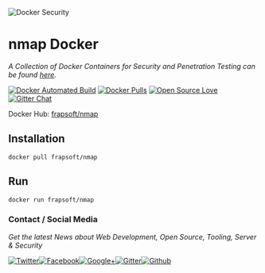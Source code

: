 ![Docker Security](https://github.frapsoft.com/top/docker-security.jpg)

# nmap Docker

_A Collection of Docker Containers for Security and Penetration Testing can be found [here](https://github.com/ellerbrock/docker-security-container)._

[![Docker Automated Build](https://img.shields.io/docker/automated/frapsoft/nmap.svg)](https://hub.docker.com/r/frapsoft/nmap/) [![Docker Pulls](https://img.shields.io/docker/pulls/frapsoft/nmap.svg)](https://hub.docker.com/r/frapsoft/nmap/) [![Open Source Love](https://badges.frapsoft.com/os/v1/open-source.svg)](https://github.com/ellerbrock/open-source-badges/) [![Gitter Chat](https://badges.gitter.im/frapsoft/frapsoft.svg)](https://gitter.im/frapsoft/frapsoft/)

Docker Hub: [frapsoft/nmap](https://hub.docker.com/r/frapsoft/nmap/)

## Installation

`docker pull frapsoft/nmap`

## Run

`docker run frapsoft/nmap`


### Contact / Social Media

_Get the latest News about Web Development, Open Source, Tooling, Server & Security_

[![Twitter](https://github.frapsoft.com/social/twitter.png)](https://twitter.com/frapsoft/)[![Facebook](https://github.frapsoft.com/social/facebook.png)](https://www.facebook.com/frapsoft/)[![Google+](https://github.frapsoft.com/social/google-plus.png)](https://plus.google.com/116540931335841862774)[![Gitter](https://github.frapsoft.com/social/gitter.png)](https://gitter.im/frapsoft/frapsoft/)[![Github](https://github.frapsoft.com/social/github.png)](https://github.com/ellerbrock/)
